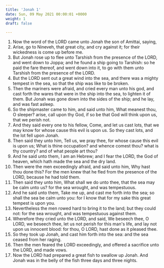 ```yaml
---
title: 'Jonah 1'
date: Sun, 09 May 2021 00:00:01 +0000
weight: 1
draft: false
  
---
```


1. Now the word of the LORD came unto Jonah the son of Amittai, saying,
2. Arise, go to Nineveh, that great city, and cry against it; for their wickedness is come up before me.
3. But Jonah rose up to flee unto Tarshish from the presence of the LORD, and went down to Joppa; and he found a ship going to Tarshish: so he paid the fare thereof, and went down into it, to go with them unto Tarshish from the presence of the LORD.
4. But the LORD sent out a great wind into the sea, and there was a mighty tempest in the sea, so that the ship was like to be broken.
5. Then the mariners were afraid, and cried every man unto his god, and cast forth the wares that were in the ship into the sea, to lighten it of them. But Jonah was gone down into the sides of the ship; and he lay, and was fast asleep.
6. So the shipmaster came to him, and said unto him, What meanest thou, O sleeper? arise, call upon thy God, if so be that God will think upon us, that we perish not.
7. And they said every one to his fellow, Come, and let us cast lots, that we may know for whose cause this evil is upon us. So they cast lots, and the lot fell upon Jonah.
8. Then said they unto him, Tell us, we pray thee, for whose cause this evil is upon us; What is thine occupation? and whence comest thou? what is thy country? and of what people art thou?
9. And he said unto them, I am an Hebrew; and I fear the LORD, the God of heaven, which hath made the sea and the dry land.
10. Then were the men exceedingly afraid, and said unto him, Why hast thou done this? For the men knew that he fled from the presence of the LORD, because he had told them.
11. Then said they unto him, What shall we do unto thee, that the sea may be calm unto us? for the sea wrought, and was tempestuous.
12. And he said unto them, Take me up, and cast me forth into the sea; so shall the sea be calm unto you: for I know that for my sake this great tempest is upon you.
13. Nevertheless the men rowed hard to bring it to the land; but they could not: for the sea wrought, and was tempestuous against them.
14. Wherefore they cried unto the LORD, and said, We beseech thee, O LORD, we beseech thee, let us not perish for this man's life, and lay not upon us innocent blood: for thou, O LORD, hast done as it pleased thee.
15. So they took up Jonah, and cast him forth into the sea: and the sea ceased from her raging.
16. Then the men feared the LORD exceedingly, and offered a sacrifice unto the LORD, and made vows.
17. Now the LORD had prepared a great fish to swallow up Jonah. And Jonah was in the belly of the fish three days and three nights.
